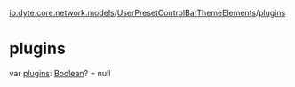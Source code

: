 [io.dyte.core.network.models](../index.md)/[UserPresetControlBarThemeElements](index.md)/[plugins](plugins.md)

# plugins


var [plugins](plugins.md): [Boolean](https://kotlinlang.org/api/latest/jvm/stdlib/kotlin/-boolean/index.html)? = null
